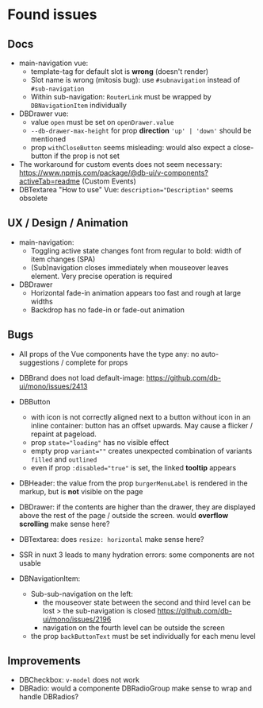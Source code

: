 # Found issues

## Docs

- main-navigation vue:
  - template-tag for default slot is **wrong** (doesn't render)
  - Slot name is wrong (mitosis bug): use `#subnavigation` instead of `#sub-navigation` 
  - Within sub-navigation: `RouterLink` must be wrapped by `DBNavigationItem` individually 
- DBDrawer vue:
  - value `open` must be set on `openDrawer.value`
  - `--db-drawer-max-height` for prop **direction** `'up' | 'down'` should be mentioned
  - prop `withCloseButton` seems misleading: would also expect a close-button if the prop is not set
- The workaround for custom events does not seem necessary: https://www.npmjs.com/package/@db-ui/v-components?activeTab=readme (Custom Events)
- DBTextarea "How to use" Vue: `description="Description"` seems obsolete

## UX / Design / Animation

- main-navigation:
  - Toggling active state changes font from regular to bold: width of item changes (SPA)
  - (Sub)navigation closes immediately when mouseover leaves element. Very precise operation is required
- DBDrawer
  - Horizontal fade-in animation appears too fast and rough at large widths
  - Backdrop has no fade-in or fade-out animation

## Bugs

- All props of the Vue components have the type any: no auto-suggestions / complete for props
- DBBrand does not load default-image: https://github.com/db-ui/mono/issues/2413
- DBButton
  - with icon is not correctly aligned next to a button without icon in an inline container: button has an offset upwards. May cause a flicker / repaint at pageload.
  - prop  `state="loading"` has no visible effect
  - empty prop `variant=""` creates unexpected combination of variants `filled` and `outlined`
  - even if prop `:disabled="true"` is set, the linked **tooltip** appears
- DBHeader: the value from the prop `burgerMenuLabel` is rendered in the markup, but is **not** visible on the page
- DBDrawer: if the contents are higher than the drawer, they are displayed above the rest of the page / outside the screen. would **overflow scrolling** make sense here?
- DBTextarea: does `resize: horizontal` make sense here?
- SSR in nuxt 3 leads to many hydration errors: some components are not usable

- DBNavigationItem:
  - Sub-sub-navigation on the left:
    - the mouseover state between the second and third level can be lost > the sub-navigation is closed https://github.com/db-ui/mono/issues/2196
    - navigation on the fourth level can be outside the screen
  - the prop `backButtonText` must be set individually for each menu level

## Improvements

- DBCheckbox: `v-model` does not work
- DBRadio: would a componente DBRadioGroup make sense to wrap and handle DBRadios?
